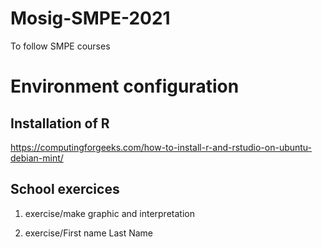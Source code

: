 # Mosig-SMPE-2021
To follow SMPE courses

# Environment configuration

## Installation of R 

https://computingforgeeks.com/how-to-install-r-and-rstudio-on-ubuntu-debian-mint/

## School exercices

1. exercise/make graphic and interpretation

2. exercise/First name Last Name


